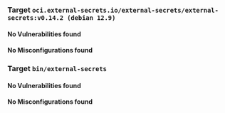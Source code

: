 
<h3>Target <code>oci.external-secrets.io/external-secrets/external-secrets:v0.14.2 (debian 12.9)</code></h3>
<h4>No Vulnerabilities found</h4>
<h4>No Misconfigurations found</h4>
<h3>Target <code>bin/external-secrets</code></h3>
<h4>No Vulnerabilities found</h4>
<h4>No Misconfigurations found</h4>
